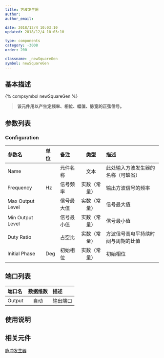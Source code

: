 ```yaml
---
title: 方波发生器
author:
author_email:

date: 2018/12/4 10:03:10
updated: 2018/12/4 10:03:10

type: components
category: -3008
order: 200

classname: _newSquareGen
symbol: newSquareGen
---
```


## 基本描述

{% compsymbol newSquareGen %}

> **该元件用以产生定频率、相位、幅值、脉宽的正弦信号。**

## 参数列表

### Configuration

| 参数名           | 单位 | 备注       |     类型     | 描述                               |
| :--------------- | :--- | :--------- | :----------: | :--------------------------------- |
| Name             |      | 元件名称   |     文本     | 此处输入方波发生器的名称（可缺省） |
| Frequency        | Hz   | 信号频率   | 实数（常量） | 输出方波信号的频率                 |
| Max Output Level |      | 信号最大值 | 实数（常量） | 信号最大值                         |
| Min Output Level |      | 信号最小值 | 实数（常量） | 信号最小值                         |
| Duty Ratio       |      | 占空比     | 实数（常量） | 方波信号高电平持续时间与周期的比值 |
| Initial Phase    | Deg  | 初始相位   | 实数（常量） | 初始相位                           |

## 端口列表

| 端口名 | 数据维数 | 描述     |
| :----- | :------: | :------- |
| Output |   自动   | 输出端口 |

## 使用说明

## 相关元件

[脉冲发生器](comp_newPulseGen.html)
